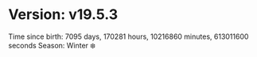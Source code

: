# Version: v19.5.3
Time since birth: 7095 days, 170281 hours, 10216860 minutes, 613011600 seconds
Season: Winter ❄️
